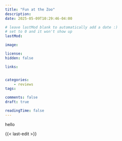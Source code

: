 ```yaml
---
title: "Fun at the Zoo"
description: 
date: 2025-05-09T10:29:46-04:00

# leave lastMod blank to automatically add a date :)
# set to 0 and it won't show up
lastMod: 

image: 

license: 
hidden: false

links:


categories:
    - reviews
tags:

comments: false
draft: true

readingTime: false
---
```


hello

{{< last-edit >}}

